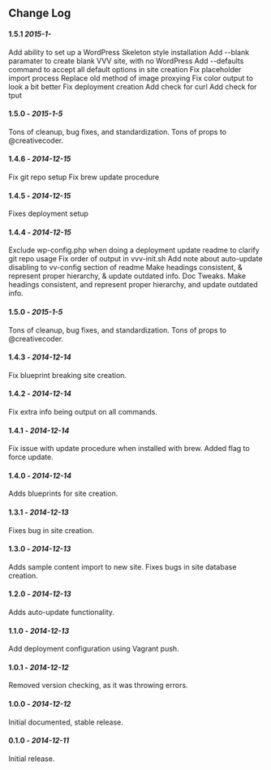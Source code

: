 ## Change Log

#### 1.5.1 *2015-1-* ####
 Add ability to set up a WordPress Skeleton style installation
 Add --blank paramater to create blank VVV site, with no WordPress
 Add --defaults command to accept all default options in site creation
 Fix placeholder import process
 Replace old method of image proxying
 Fix color output to look a bit better
 Fix deployment creation
 Add check for curl
 Add check for tput

#### 1.5.0 - *2015-1-5* ####
 Tons of cleanup, bug fixes, and standardization. Tons of props to @creativecoder.

#### 1.4.6 - *2014-12-15* ####
 Fix git repo setup
 Fix brew update procedure

#### 1.4.5 - *2014-12-15* ####
 Fixes deployment setup

#### 1.4.4 - *2014-12-15* ####
  Exclude wp-config.php when doing a deployment
  update readme to clarify git repo usage
  Fix order of output in vvv-init.sh
  Add note about auto-update disabling to vv-config section of readme
  Make headings consistent, & represent proper hierarchy, & update outdated info.
  Doc Tweaks. Make headings consistent, and represent proper hierarchy, and update outdated info.

#### 1.5.0 - *2015-1-5* ####
 Tons of cleanup, bug fixes, and standardization. Tons of props to @creativecoder.

#### 1.4.3 - *2014-12-14* ####
 Fix blueprint breaking site creation.

#### 1.4.2 - *2014-12-14* ####
 Fix extra info being output on all commands.

#### 1.4.1 - *2014-12-14* ####
 Fix issue with update procedure when installed with brew.
 Added flag to force update.

#### 1.4.0 - *2014-12-14* ####
 Adds blueprints for site creation.

#### 1.3.1 - *2014-12-13* ####
 Fixes bug in site creation.

#### 1.3.0 - *2014-12-13* ####
 Adds sample content import to new site.
 Fixes bugs in site database creation.

#### 1.2.0 - *2014-12-13* ####
 Adds auto-update functionality.

#### 1.1.0 - *2014-12-13* ####
 Add deployment configuration using Vagrant push.

#### 1.0.1 - *2014-12-12* ####
 Removed version checking, as it was throwing errors.

#### 1.0.0 - *2014-12-12* ####
 Initial documented, stable release.

#### 0.1.0 - *2014-12-11* ####
 Initial release.
